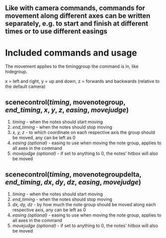 ## Like with camera commands, commands for movement along different axes can be written separately, e.g. to start and finish at different times or to use different easings
# Included commands and usage

The movement applies to the timinggroup the command is in, like hidegroup.

x = left and right, y = up and down, z = forwards and backwards (relative to the default camera)

## scenecontrol(_timing_, movenotegroup, _end_timing_, _x_, _y_, _z_, _easing_, _movejudge_)
1. _timing_ - when the notes should start moving
2. _end_timing_ - when the notes should stop moving
3. _x, y, z_ - to which coordinate on each respective axis the group should be moved, any can be left as 0
4. _easing (optional)_ - easing to use when moving the note group, applies to all axes in the command
5. _movejudge (optional)_ - if set to anything to 0, the notes' hitbox will also be moved

## scenecontrol(_timing_, movenotegroupdelta, _end_timing_, _dx_, _dy_, _dz_, _easing_, _movejudge_)
1. _timing_ - when the notes should start moving
2. _end_timing_ - when the notes should stop moving
3. _dx, dy, dz_ - by how much the note group should be moved along each respective axis, any can be left as 0
4. _easing (optional)_ - easing to use when moving the note group, applies to all axes in the command
5. _movejudge (optional)_ - if set to anything to 0, the notes' hitbox will also be moved
